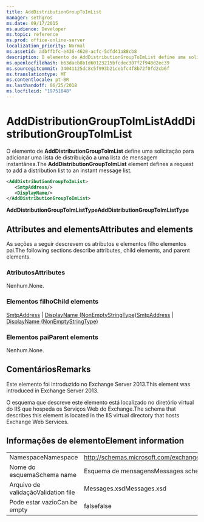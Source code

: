 ```yaml
---
title: AddDistributionGroupToImList
manager: sethgros
ms.date: 09/17/2015
ms.audience: Developer
ms.topic: reference
ms.prod: office-online-server
localization_priority: Normal
ms.assetid: adbffbfc-e436-4620-acfc-5dfd41a88cb8
description: O elemento de AddDistributionGroupToImList define uma solicitação para adicionar uma lista de distribuição a uma lista de mensagem instantânea.
ms.openlocfilehash: b63daeb8b1d60123215bfcdec307f2f948d2ec39
ms.sourcegitcommit: 34041125dc8c5f993b21cebfc4f8b72f0fd2cb6f
ms.translationtype: MT
ms.contentlocale: pt-BR
ms.lasthandoff: 06/25/2018
ms.locfileid: "19751048"
---
```

# <a name="adddistributiongrouptoimlist"></a><span data-ttu-id="86b17-103">AddDistributionGroupToImList</span><span class="sxs-lookup"><span data-stu-id="86b17-103">AddDistributionGroupToImList</span></span>

<span data-ttu-id="86b17-104">O elemento de **AddDistributionGroupToImList** define uma solicitação para adicionar uma lista de distribuição a uma lista de mensagem instantânea.</span><span class="sxs-lookup"><span data-stu-id="86b17-104">The **AddDistributionGroupToImList** element defines a request to add a distribution list to an instant message list.</span></span> 
  
```XML
<AddDistributionGroupToImList>
   <SmtpAddress/>
   <DisplayName/>
</AddDistributionGroupToImList>
```

 <span data-ttu-id="86b17-105">**AddDistributionGroupToImListType**</span><span class="sxs-lookup"><span data-stu-id="86b17-105">**AddDistributionGroupToImListType**</span></span>
## <a name="attributes-and-elements"></a><span data-ttu-id="86b17-106">Attributes and elements</span><span class="sxs-lookup"><span data-stu-id="86b17-106">Attributes and elements</span></span>

<span data-ttu-id="86b17-107">As seções a seguir descrevem os atributos e elementos filho elementos pai.</span><span class="sxs-lookup"><span data-stu-id="86b17-107">The following sections describe attributes, child elements, and parent elements.</span></span>
  
### <a name="attributes"></a><span data-ttu-id="86b17-108">Atributos</span><span class="sxs-lookup"><span data-stu-id="86b17-108">Attributes</span></span>

<span data-ttu-id="86b17-109">Nenhum.</span><span class="sxs-lookup"><span data-stu-id="86b17-109">None.</span></span>
  
### <a name="child-elements"></a><span data-ttu-id="86b17-110">Elementos filho</span><span class="sxs-lookup"><span data-stu-id="86b17-110">Child elements</span></span>

<span data-ttu-id="86b17-111">[SmtpAddress](smtpaddress.md) | [DisplayName (NonEmptyStringType)](displayname-nonemptystringtype.md)</span><span class="sxs-lookup"><span data-stu-id="86b17-111">[SmtpAddress](smtpaddress.md) | [DisplayName (NonEmptyStringType)](displayname-nonemptystringtype.md)</span></span>
  
### <a name="parent-elements"></a><span data-ttu-id="86b17-112">Elementos pai</span><span class="sxs-lookup"><span data-stu-id="86b17-112">Parent elements</span></span>

<span data-ttu-id="86b17-113">Nenhum.</span><span class="sxs-lookup"><span data-stu-id="86b17-113">None.</span></span>
  
## <a name="remarks"></a><span data-ttu-id="86b17-114">Comentários</span><span class="sxs-lookup"><span data-stu-id="86b17-114">Remarks</span></span>

<span data-ttu-id="86b17-115">Este elemento foi introduzido no Exchange Server 2013.</span><span class="sxs-lookup"><span data-stu-id="86b17-115">This element was introduced in Exchange Server 2013.</span></span>
  
<span data-ttu-id="86b17-116">O esquema que descreve este elemento está localizado no diretório virtual do IIS que hospeda os Serviços Web do Exchange.</span><span class="sxs-lookup"><span data-stu-id="86b17-116">The schema that describes this element is located in the IIS virtual directory that hosts Exchange Web Services.</span></span>
  
## <a name="element-information"></a><span data-ttu-id="86b17-117">Informações de elemento</span><span class="sxs-lookup"><span data-stu-id="86b17-117">Element information</span></span>

|||
|:-----|:-----|
|<span data-ttu-id="86b17-118">Namespace</span><span class="sxs-lookup"><span data-stu-id="86b17-118">Namespace</span></span>  <br/> |http://schemas.microsoft.com/exchange/services/2006/messages  <br/> |
|<span data-ttu-id="86b17-119">Nome do esquema</span><span class="sxs-lookup"><span data-stu-id="86b17-119">Schema name</span></span>  <br/> |<span data-ttu-id="86b17-120">Esquema de mensagens</span><span class="sxs-lookup"><span data-stu-id="86b17-120">Messages schema</span></span>  <br/> |
|<span data-ttu-id="86b17-121">Arquivo de validação</span><span class="sxs-lookup"><span data-stu-id="86b17-121">Validation file</span></span>  <br/> |<span data-ttu-id="86b17-122">Messages.xsd</span><span class="sxs-lookup"><span data-stu-id="86b17-122">Messages.xsd</span></span>  <br/> |
|<span data-ttu-id="86b17-123">Pode estar vazio</span><span class="sxs-lookup"><span data-stu-id="86b17-123">Can be empty</span></span>  <br/> |<span data-ttu-id="86b17-124">false</span><span class="sxs-lookup"><span data-stu-id="86b17-124">false</span></span>  <br/> |
   

